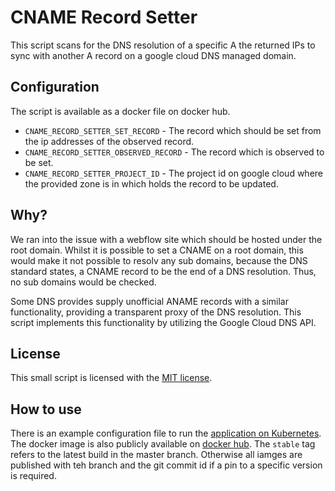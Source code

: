 # CNAME Record Setter #

This script scans for the DNS resolution of a specific A
the returned IPs to sync with another A record on a google cloud
DNS managed domain.

## Configuration ##

The script is available as a docker file on docker hub.
* `CNAME_RECORD_SETTER_SET_RECORD` - The record which should be set from the ip addresses of the observed record.
* `CNAME_RECORD_SETTER_OBSERVED_RECORD` - The record which is observed to be set.
* `CNAME_RECORD_SETTER_PROJECT_ID` - The project id on google cloud where the provided zone is in which holds the record to be updated.

## Why? ##

We ran into the issue with a webflow site which should be hosted under the root domain.
Whilst it is possible to set a CNAME on a root domain, this would make it not possible to
resolv any sub domains, because the DNS standard states, a CNAME record to be the end of a
DNS resolution. Thus, no sub domains would be checked.

Some DNS provides supply unofficial ANAME records with a similar functionality, providing a transparent proxy of the DNS resolution.
This script implements this functionality by utilizing the Google Cloud DNS API. 

## License ##

This small script is licensed with the [MIT license](LICENSE).

## How to use ##

There is an example configuration file to run the 
[application on Kubernetes](kube/deployment.yaml). The docker image is also publicly available on
[docker hub](https://hub.docker.com/r/xcnt/cname-record-setter).
The `stable` tag refers to the latest build in the master branch. Otherwise all iamges
are published with teh branch and the git commit id if a pin to a specific version is required.
